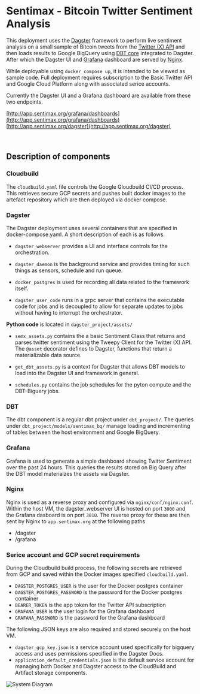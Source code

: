 # Sentimax - Bitcoin Twitter Sentiment Analysis

This deployment uses the [Dagster](https://docs.dagster.io/getting-started) framework to perform live sentiment analysis on a small sample of Bitcoin tweets from the [Twitter (X) API](https://developer.twitter.com/en/products/twitter-api) and then loads results to Google BigQuery using [DBT core](https://github.com/dbt-labs/dbt-core) integrated to Dagster. After which the Dagster UI and [Grafana](https://grafana.com/oss/grafana/) dashboard are served by [Nginx](https://www.nginx.com/).

While deployable using `docker compose up`, it is intended to be viewed as sample code. Full deployment requires subscription to the Basic Twitter API and Google Cloud Platform along with associated serice accounts. 

Currently the Dagster UI and a Grafana dashboard are available from these two endpoints.

[http://app.sentimax.org/grafana/dashboards](http://app.sentimax.org/grafana/dashboards) <BR>
[http://app.sentimax.org/dagster](http://app.sentimax.org/dagster)

<BR>

## Description of components

### Cloudbuild

The `cloudbuild.yaml` file controls the Google Gloudbuild CI/CD process. This retrieves secure GCP secrets and pushes built docker images to the artefact repository which are then deployed via docker compose.


### Dagster 

The Dagster deployment uses several containers that are specified in docker-compose.yaml. A short description of each is as follows.

- `dagster_webserver` provides a UI and interface controls for the orchestration.

- `dagster_daemon` is the background service and provides timing for such things as sensors, schedule and run queue.

- `docker_postgres` is used for recording all data related to the framework itself.

- `dagster_user_code` runs in a grpc server that contains the executable code for jobs and is decoupled to allow for separate updates to jobs without having to interrupt the orchestrator.

**Python code** is located in `dagster_project/assets/`

- `semx_assets.py` contains the a basic Sentiment Class that returns and parses twitter sentiment using the Tweepy Client for the Twitter (X) API. The `@asset` decorator defines to Dagster, functions that return a materializable data source.

- `get_dbt_assets.py` is a context for Dagster that allows DBT models to load into the Dagster UI and framework in general.

- `schedules.py` contains the job schedules for the pyton compute and the DBT-Biguery jobs.

### DBT

The dbt component is a regular dbt project under `dbt_project/`. The queries under `dbt_project/models/sentimax_bq/` manage loading and incrementing of tables between the host environment and Google BigQuery.

### Grafana

Grafana is used to generate a simple dashboard showing Twitter Sentiment over the past 24 hours. This queries the results stored on Big Query after the DBT model materialzes the assets via Dagster.

### Nginx

Nginx is used as a reverse proxy and configured via `nginx/conf/nginx.conf`. Within the host VM, the dagster_webserver UI is hosted on port `3000` and the Grafana dasboard is on port `3010`. The reverse proxy for these are then sent by Nginx to `app.sentimax.org` at the following paths
- /dagster
- /grafana

### Serice account and GCP secret requirements

During the Cloudbuild build process, the following secrets are retrieved from GCP and saved within the Docker images specified `cloudbuild.yaml`.

- `DAGSTER_POSTGRES_USER` is the user for the Docker postgres container
- `DAGSTER_POSTGRES_PASSWORD` is the password for the Docker postgres container
- `BEARER_TOKEN` is the app token for the Twitter API subscription
- `GRAFANA_USER` is the user login for the Grafana dashboard
- `GRAFANA_PASSWORD` is the password for the Grafana dashboard

The following JSON keys are also required and stored securely on the host VM.

- `dagster_gcp_key.json` is a service account used specifically for bigquery access and uses permissions specified in the Dagster Docs.
- `application_default_credentials.json` is the default service account for managing both Docker and Dagster access to the CloudBuild and Artifact storage components.


![System Diagram](https://github.com/GaryPate/dagster-project/assets/20076884/18b14f6f-2910-40fa-85ca-d615a141da10)
